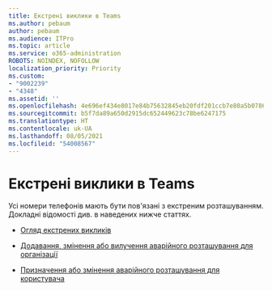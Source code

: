 ```yaml
---
title: Екстрені виклики в Teams
ms.author: pebaum
author: pebaum
ms.audience: ITPro
ms.topic: article
ms.service: o365-administration
ROBOTS: NOINDEX, NOFOLLOW
localization_priority: Priority
ms.custom:
- "9002239"
- "4348"
ms.assetid: ''
ms.openlocfilehash: 4e696ef434e8017e84b75632845eb20fdf201ccb7e80a5b07864b8848b891c69
ms.sourcegitcommit: b5f7da89a650d2915dc652449623c78be6247175
ms.translationtype: HT
ms.contentlocale: uk-UA
ms.lasthandoff: 08/05/2021
ms.locfileid: "54008567"
---
```

# <a name="teams-emergency-calling"></a>Екстрені виклики в Teams

Усі номери телефонів мають бути пов'язані з екстреним розташуванням. Докладні відомості див. в наведених нижче статтях.

- [Огляд екстрених викликів](https://docs.microsoft.com/MicrosoftTeams/what-are-emergency-locations-addresses-and-call-routing)

- [Додавання, змінення або вилучення аварійного розташування для організації](https://docs.microsoft.com/MicrosoftTeams/add-change-remove-emergency-location-organization)

- [Призначення або змінення аварійного розташування для користувача](https://docs.microsoft.com/MicrosoftTeams/assign-change-emergency-location-user)
